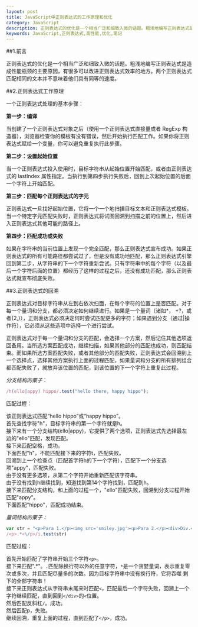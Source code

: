 ```yaml
---
layout: post
title: JavaScript中正则表达式的工作原理和优化
category: JavaScript
description: 正则表达式的优化是一个相当广泛和细致入微的话题。粗浅地编写正则表达式是造成性能瓶颈的主要原因，有很多可以改进正则表达式效率的地方。两个正则表达式匹配相同的文本并不意味着他们具有同等的速度。
keywords: JavaScript,正则表达式,高性能,优化,笔记
---
```


##1.前言

正则表达式的优化是一个相当广泛和细致入微的话题。粗浅地编写正则表达式是造成性能瓶颈的主要原因，有很多可以改进正则表达式效率的地方。两个正则表达式匹配相同的文本并不意味着他们具有同等的速度。

##2.正则表达式工作原理

一个正则表达式处理的基本步骤：

__第一步：编译__  

当创建了一个正则表达式对象之后（使用一个正则表达式直接量或者 RegExp 构造器），浏览器检查你的模板有没有错误，然后开始执行匹配工作。如果你将正则表达式赋给一个变量，你可以避免重复执行此步骤。

__第二步：设置起始位置__ 

当一个正则表达式投入使用时，目标字符串从起始位置开始匹配，或者由正则表达式的 lastIndex 属性指定。当执行到第四步执行失败后，回到上次起始位置的后面一个字符上开始匹配。

__第三步：匹配每个正则表达式的字元__  

正则表达式一旦找好起始位置，它将一个一个地扫描目标文本和正则表达式模板。当一个特定字元匹配失败时，正则表达式将试图回溯到扫描之前的位置上，然后进入正则表达式其他可能的路径上。

__第四步：匹配成功或失败__  

如果在字符串的当前位置上发现一个完全匹配，那么正则表达式宣布成功。如果正则表达式的所有可能路径都尝试过了，但是没有成功地匹配，那么正则表达式引擎回到第二步，从字符串的下一个字符重新尝试。只有字符串中的每个字符（以及最后一个字符后面的位置）都经历了这样的过程之后，还没有成功匹配，那么正则表达式就宣布彻底失败。

##3.正则表达式的回溯

正则表达式对目标字符串从左到右依次扫面，在每个字符的位置上是否匹配。对于每一个量词和分支，都必须决定如何继续进行。如果是一个量词（诸如*， +?，或者{2,}），正则表达式必须决定何时尝试匹配更多的字符；如果遇到分支（通过|操作符），它必须从这些选项中选择一个进行尝试。

正则表达式对于每一个量词和分支的匹配，会选择一个方案，然后记住其他选项返回备用。当所选方案匹配成功，继续扫描，如果其他部分的匹配也成功，则匹配结束。而如果所选方案匹配失败，或者其他部分的匹配失败，正则表达式会回溯到上一个选择点，选择其他方案执行上面的过程匹配，如果量词和分支的所有排列组合都匹配失败了，就放弃该位置的匹配，到该位置的下一个字符上重复此过程。

*分支结构的栗子*：

```JavaScript
/h(ello|appy) hippo/.test("hello there, happy hippo");
```

匹配过程：

该正则表达式匹配“hello hippo”或“happy hippo”。  
首先查找字符"h"，目标字符串的第一个字符就是h。  
接下来有一个分支结构(ello|appy)，它提供了两个选项，正则表达式先选择最左边的"ello"匹配，发现匹配。  
接下来匹配空格，成功。  
下面匹配"h"，不能匹配接下来的字符t，匹配失败。  
回溯到上一个检查点（匹配首字符h的下一个字符），匹配下一个分支选项"appy"，匹配失败。  
由于没有更多选项，从第二个字符开始重新匹配该字符串。  
由于没有找到h继续找到，知道找到第14个字符找到，匹配到h。  
接下来匹配分支结构，和上面的过程一个，"ello"匹配失败，回溯到分支过程开始匹配"appy"。  
下面匹配"hippo"，匹配成功结束。


*量词结构的栗子：*

```JavaScript
var str = "<p>Para 1.</p><img src='smiley.jpg'><p>Para 2.</p><div>Div.</div>"
/<p>.*<\/p>/i.test(str)
```

匹配过程：

首先开始匹配了字符串开始三个字符`<p>`。  
接下来匹配".*"。`.`匹配除换行符以外的任意字符，`*`是一个贪婪量词，表示重复零次或多次，并且匹配尽量多的次数。因为目标字符串中没有换行符，它将吞噬
剩下的全部字符串！  
接下来正则表达式从字符串末尾来时匹配`<`，匹配最后一个字符失败，回溯上一个字符继续匹配，直到回到`</div>`的`<`位置。  
然后匹配反斜杠`/`。成功。  
然后匹配p，失败。  
继续回溯，重复上面的过程，直到匹配了`</p>`，成功。



